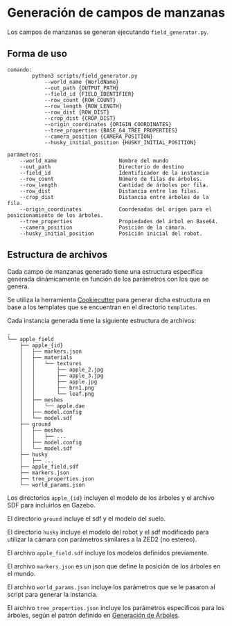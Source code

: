# Generación de campos de manzanas

Los campos de manzanas se generan ejecutando `field_generator.py`.

## Forma de uso

```comand
comando:
        python3 scripts/field_generator.py
            --world_name {WorldName}
            --out_path {OUTPUT_PATH}
            --field_id {FIELD_IDENTIFIER}
            --row_count {ROW_COUNT}
            --row_length {ROW_LENGTH}
            --row_dist {ROW_DIST}
            --crop_dist {CROP_DIST}
            --origin_coordinates {ORIGIN_COORDINATES}
            --tree_properties {BASE_64_TREE_PROPERTIES}
            --camera_position {CAMERA_POSITION}
            --husky_initial_position {HUSKY_INITIAL_POSITION}

parámetros:
    --world_name                    Nombre del mundo
    --out_path                      Directorio de destino
    --field_id                      Identificador de la instancia
    --row_count                     Número de filas de árboles.
    --row_length                    Cantidad de árboles por fila.
    --row_dist                      Distancia entre las filas.
    --crop_dist                     Distancia entre árboles de la fila.
    --origin_coordinates            Coordenadas del origen para el posicionamiento de los árboles.
    --tree_properties               Propiedades del árbol en Base64.
    --camera_position               Posición de la cámara.
    --husky_initial_position        Posición inicial del robot.

```

## Estructura de archivos

Cada campo de manzanas generado tiene una estructura específica generada dinámicamente en función de los parámetros con los que se genera.

Se utiliza la herramienta [Cookiecutter](https://cookiecutter.readthedocs.io/en/stable/) para generar dicha estructura en base a los templates que se encuentran en el directorio `templates`.

Cada instancia generada tiene la siguiente estructura de archivos:

```
.
└── apple_field
    ├── apple_{id}
    │   ├── markers.json
    │   ├── materials
    │   │   └── textures
    │   │       ├── apple_2.jpg
    │   │       ├── apple_3.jpg
    │   │       ├── apple.jpg
    │   │       ├── brn1.png
    │   │       └── leaf.png
    │   ├── meshes
    │   │   └── apple.dae
    │   ├── model.config
    │   └── model.sdf
    ├── ground
    │   ├── meshes
    │   │   ├── ...
    │   ├── model.config
    │   └── model.sdf
    ├── husky
    │   ├── ...
    ├── apple_field.sdf
    ├── markers.json
    ├── tree_properties.json
    └── world_params.json
```

Los directorios `apple_{id}` incluyen el modelo de los árboles y el archivo SDF para incluirlos en Gazebo.

El directorio `ground` incluye el sdf y el modelo del suelo.

El directorio `husky` incluye el modelo del robot y el sdf modificado para utilizar la cámara con parámetros similares a la ZED2 (no estereo).

El archivo `apple_field.sdf` incluye los modelos definidos previamente.

El archivo `markers.json` es un json que define la posición de los árboles en el mundo.

El archivo `world_params.json` incluye los parámetros que se le pasaron al script para generar la instancia.

El archivo `tree_properties.json` incluye los parámetros específicos para los árboles, según el patrón definido en [Generación de Árboles](./blender/README.md).
